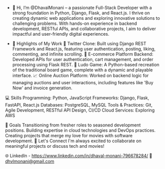 - 👋 Hi, I’m @DhavalMonani
          – a passionate Full-Stack Developer with a strong foundation in Python, Django, Flask, and React.js. I thrive on creating dynamic web applications and exploring innovative solutions to challenging problems. With hands-on experience in backend development, RESTful APIs, and collaborative projects, I aim to deliver impactful and user-friendly digital experiences.

- 🌟 Highlights of My Work
📱 Twitter Clone: Built using Django REST Framework and React.js, featuring user authentication, posting, liking, commenting, and infinite scrolling.
🛒 E-commerce Platform Backend: Developed APIs for user authentication, cart management, and order processing using Flask REST.
🎲 Ludo Game: A Python-based recreation of the traditional board game, complete with a dynamic and playable interface.
📈 Online Auction Platform: Worked on backend logic for managing auctions and user interactions, including features like 'Buy Now' and invoice generation.

💻 Skills
Programming: Python, JavaScript
Frameworks: Django, Flask, FastAPI, React.js
Databases: PostgreSQL, MySQL
Tools & Practices: Git, Agile Development, RESTful API Design, CI/CD
Cloud Services: Exploring AWS

🎯 Goals
Transitioning from fresher roles to seasoned development positions.
Building expertise in cloud technologies and DevOps practices.
Creating projects that merge my love for movies with software development.
💬 Let's Connect
I'm always excited to collaborate on meaningful projects or discuss tech and movies!

🌐 LinkedIn - https://www.linkedin.com/in/dhaval-monani-796678284/
📧 dhvlmonani@gmail.com
